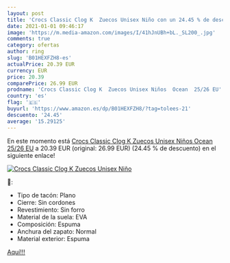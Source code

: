 ```yaml
---
layout: post
title: 'Crocs Classic Clog K  Zuecos Unisex Niño con un 24.45 % de descuento'
date: 2021-01-01 09:46:17
image: 'https://m.media-amazon.com/images/I/41hJnUBh+bL._SL200_.jpg'
comments: true
category: ofertas
author: ring
slug: 'B01HEXFZH8-es'
actualPrice: 20.39 EUR
currency: EUR
price: 20.39
comparePrice: 26.99 EUR
prodname: 'Crocs Classic Clog K  Zuecos Unisex Niños  Ocean  25/26 EU'
country: 'es'
flag: '🇪🇸'
buyurl: 'https://www.amazon.es/dp/B01HEXFZH8/?tag=tolees-21'
descuento: '24.45'
average: '15.29125'
---
```


En este momento está [Crocs Classic Clog K  Zuecos Unisex Niños  Ocean  25/26 EU](https://www.amazon.es/dp/B01HEXFZH8/?tag=tolees-21) a 20.39 EUR (original: 26.99 EUR) (24.45 %  de descuento) en el siguiente enlace!

[![Crocs Classic Clog K  Zuecos Unisex Niño](https://m.media-amazon.com/images/I/41hJnUBh+bL._SL200_.jpg)](https://www.amazon.es/dp/B01HEXFZH8/?tag=tolees-21)

🔎:

- Tipo de tacón: Plano
- Cierre: Sin cordones
- Revestimiento: Sin forro
- Material de la suela: EVA
- Composición: Espuma
- Anchura del zapato: Normal
- Material exterior: Espuma

[Aquí!!!](https://www.amazon.es/dp/B01HEXFZH8/?tag=tolees-21)
